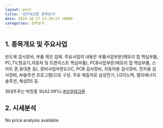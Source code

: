 ```yaml
---
layout: post
title: '성우테크론 종목분석'
date: 2024-10-27 21:20:23 +0900
categories: 종목분석
---
```


## 1. 종목개요 및 주요사업

반도체 검사장비, 부품 제조 업체. 주요사업의 내용은 부품사업부문(메모리 칩 핵심부품, PC,TV,항공기,자동차 및 트랜지스트 핵심부품), PCB사업부문(메모리 칩 핵심부품, 스마트 폰,휴대폰 등), 장비사업부문(LOC, PCB 검사장비, 자동차용 검사장비, 전지용 검사장비, AI솔루션 프로그램)으로 구성. 주요 매출처로 삼성전기, LG이노텍, 엘지에너지솔루션, 해성DS 등.

최대주주는 박찬홍 외(42.09%)
[#성우테크론](#)

## 2. 시세분석

No price analysis available
